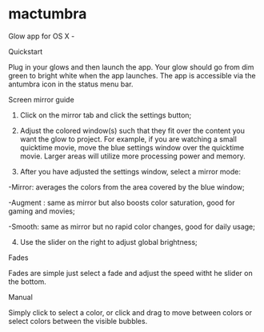 # mactumbra
Glow app for OS X - 

Quickstart

Plug in your glows and then launch the app.
Your glow should go from dim green to bright white when the app launches.  The app is accessible via the antumbra icon in the status menu bar.  

Screen mirror guide
1. Click on the mirror tab and click the settings button;<br>

2. Adjust the colored window(s) such that they fit over the content you want the glow to project.
For example, if you are watching a small quicktime movie, move the blue settings window over the quicktime movie. Larger areas will utilize more processing power and memory.  

3. After you have adjusted the settings window, select a mirror mode:

  -Mirror: averages the colors from the area covered by the blue window;
  
  -Augment : same as mirror but also boosts color saturation, good for gaming and movies;
  
  -Smooth: same as mirror but no rapid color changes, good for daily usage;
  
4. Use the slider on the right to adjust global brightness;

Fades

Fades are simple just select a fade and adjust the speed witht he slider on the bottom.

Manual

Simply click to select a color, or click and drag to move between colors or select colors between the visible bubbles.  
